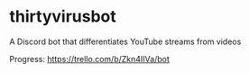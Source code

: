 # thirtyvirusbot

A Discord bot that differentiates YouTube streams from videos

Progress: https://trello.com/b/Zkn4IIVa/bot
